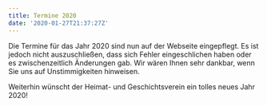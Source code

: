 ```yaml
---
title: Termine 2020
date: '2020-01-27T21:37:27Z'
---
```

Die Termine für das Jahr 2020 sind nun auf der Webseite eingepflegt. Es ist jedoch nicht auszuschließen, dass sich Fehler eingeschlichen haben oder es zwischenzeitlich Änderungen gab. Wir wären Ihnen sehr dankbar, wenn Sie uns auf Unstimmigkeiten hinweisen.

Weiterhin wünscht der Heimat- und Geschichtsverein ein tolles neues Jahr 2020!
